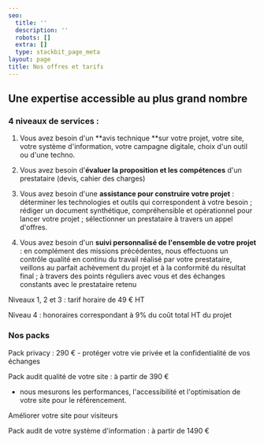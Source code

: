 ```yaml
---
seo:
  title: ''
  description: ''
  robots: []
  extra: []
  type: stackbit_page_meta
layout: page
title: Nos offres et tarifs
---
```

## Une expertise accessible au plus grand nombre

### 4 niveaux de services :

1.  Vous avez besoin d'un \*\*avis technique \*\*sur votre projet, votre site, votre système d'information, votre campagne digitale, choix d'un outil ou d'une techno.

2.  Vous avez besoin d'**évaluer la proposition et les compétences** d'un prestataire (devis, cahier des charges)

3.  Vous avez besoin d'une **assistance pour construire votre projet** : déterminer les technologies et outils qui correspondent à votre besoin ; rédiger un document synthétique, compréhensible et opérationnel pour lancer votre projet ; sélectionner un prestataire à travers un appel d'offres.

4.  Vous avez besoin d'un **suivi personnalisé de l'ensemble de votre projet** : en complément des missions précédentes, nous effectuons un contrôle qualité en continu du travail réalisé par votre prestataire, veillons au parfait achèvement du projet et à la conformité du résultat final ; à travers des points réguliers avec vous et des échanges constants avec le prestataire retenu

Niveaux 1, 2 et 3 : tarif horaire de 49 € HT

Niveau 4 : honoraires correspondant à 9% du coût total HT du projet

### Nos packs

Pack privacy : 290 €
\- protéger votre vie privée et la confidentialité de vos échanges

Pack audit qualité de votre site : à partir de 390 €

*   nous mesurons les performances, l'accessibilité et l'optimisation de votre site pour le référencement.

Améliorer votre site pour visiteurs

Pack audit de votre système d'information : à partir de 1490 €
